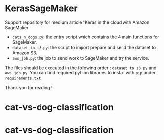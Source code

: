 # KerasSageMaker
Support repository for medium article "Keras in the cloud with Amazon SageMaker

- `cats_n_dogs.py`: the entry script which contains the 4 main functions for SageMaker.
- `dataset_to_t3.py`: the script to import prepare and send the dataset to Amazon S3.
- `aws_job.py`: the job to send work to SageMaker and try the service.

The files should be executed in the following order : `dataset_to_s3.py` and `aws_job.py`.
You can find required python libraries to install with `pip` under `requirements.txt`.

Thank you for reading !
# cat-vs-dog-classification
# cat-vs-dog-classification

